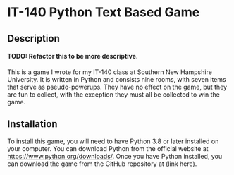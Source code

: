 # IT-140 Python Text Based Game

## Description

#### TODO: Refactor this to be more descriptive.
This is a game I wrote for my IT-140 class at Southern New Hampshire University.  It is written in Python and consists
nine rooms, with seven items that serve as pseudo-powerups. They have no effect on the game, but they are fun to collect,
with the exception they must all be collected to win the game. 

## Installation
To install this game, you will need to have Python 3.8 or later installed on your computer.  You can download Python
from the official website at https://www.python.org/downloads/.  Once you have Python installed, you can download the
game from the GitHub repository at (link here).  